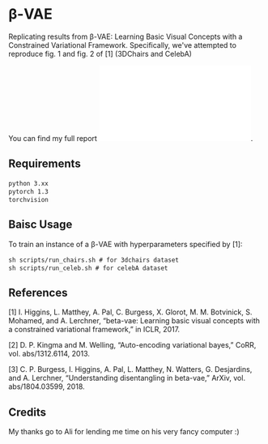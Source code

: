 # β-VAE

Replicating results from β-VAE: Learning Basic Visual Concepts with a Constrained Variational Framework. Specifically, we've attempted to reproduce fig. 1 and fig. 2 of [1] (3DChairs and CelebA)

You can find my full report ![here](docs/report/kohli_ece471_midterm.pdf).

## Requirements
```
python 3.xx
pytorch 1.3
torchvision
```

## Baisc Usage
To train an instance of a β-VAE with hyperparameters specified by [1]:
```
sh scripts/run_chairs.sh # for 3dchairs dataset
sh scripts/run_celeb.sh # for celebA dataset
```


## References
[1] I. Higgins, L. Matthey, A. Pal, C. Burgess, X. Glorot, M. M. Botvinick, S. Mohamed, and A. Lerchner,
“beta-vae: Learning basic visual concepts with a constrained variational framework,” in ICLR, 2017.

[2] D. P. Kingma and M. Welling, “Auto-encoding variational bayes,” CoRR, vol. abs/1312.6114, 2013.

[3] C. P. Burgess, I. Higgins, A. Pal, L. Matthey, N. Watters, G. Desjardins, and A. Lerchner, “Understanding disentangling in beta-vae,” ArXiv, vol. abs/1804.03599, 2018.

## Credits
My thanks go to Ali for lending me time on his very fancy computer :)





